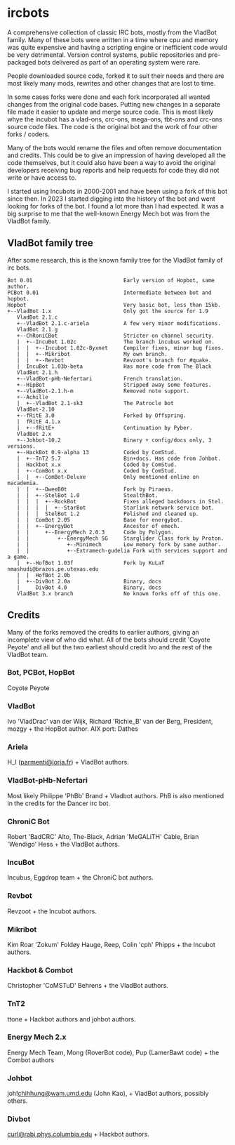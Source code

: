 # ircbots
A comprehensive collection of classic IRC bots, mostly from the VladBot family.
Many of these bots were written in a time where cpu and memory was quite 
expensive and having a scripting engine or inefficient code would be very
detrimental. Version control systems, public repositories and pre-packaged bots
delivered as part of an operating system were rare.

People downloaded source code, forked it to suit their needs and there are most
likely many mods, rewrites and other changes that are lost to time.

In some cases forks were done and each fork incorporated all wanted changes 
from the original code bases. Putting new changes in a separate file made it
easier to update and merge source code. This is most likely whye the incubot
has a vlad-ons, crc-ons, mega-ons, tbt-ons and crc-ons source code files. The
code is the original bot and the work of four other forks / coders.

Many of the bots would rename the files and often remove documentation and 
credits. This could be to give an impression of having developed all the code
themselves, but it could also have been a way to avoid the original developers
receiving bug reports and help requests for code they did not write or have
access to.

I started using Incubots in 2000-2001 and have been using a fork of this bot
since then. In 2023 I started digging into the history of the bot and went
looking for forks of the bot. I found a lot more than I had expected. It was
a big surprise to me that the well-known Energy Mech bot was from the VladBot
family.

## VladBot family tree
After some research, this is the known family tree for the VladBot family of irc
bots.
```
Bot 0.01                             Early version of Hopbot, same author.
PCBot 0.01                           Intermediate between bot and hopbot.
Hopbot                               Very basic bot, less than 15kb.
+--VladBot 1.x                       Only got the source for 1.9
   VladBot 2.1.c
   +--VladBot 2.1.c-ariela           A few very minor modifications.
   VladBot 2.1.g
   +--ChRoniCBot                     Stricter on channel security.
   |  +--IncuBot 1.02c               The branch incubus worked on.
   |  |  +--Incubot 1.02c-Byxnet     Compiler fixes, minor bug fixes.
   |  |  +--Mikribot                 My own branch.
   |  |  +--Revbot                   Revzoot's branch for #quake.   
   |  IncuBot 1.03b-beta             Has more code from The Black
   VladBot 2.1.h
   +--VladBot-pHb-Nefertari          French translation.
   +--HipBot                         Stripped away some features.
   +--VladBot-2.1.h-m                Removed note support.
   +--Achille
   |  +--VladBot 2.1-sk3             The Patrocle bot
   VladBot-2.10
   +--fRitE 3.0                      Forked by Offspring.
   |  fRitE 4.1.x
   |  +--fRitE+                      Continuation by Pyber.
   VladBot 2.x                      
   +--Johbot-10.2                    Binary + config/docs only, 3 versions.
   +--HackBot 0.9-alpha 13           Coded by ComStud.
   |  +--TnT2 5.7                    Bin+docs. Has code from Johbot.
   |  Hackbot x.x                    Coded by ComStud.
   |  +--ComBot x.x                  Coded by ComStud.
   |  |  +--ComBot-Deluxe            Only mentioned online on macademia.
   |  |  +--DweeB0t                  Fork by Piraeus.
   |  |  +--StelBot 1.0              StealthBot.
   |  |  |  +--RockBot               Fixes alleged backdoors in Stel.
   |  |  |  |  +--StarBot            Starlink network service bot.
   |  |  |  StelBot 1.2              Polished and cleaned up.
   |  |  ComBot 2.05                 Base for energybot.
   |  |  +--EnergyBot                Ancestor of emech.
   |  |     +--EnergyMech 2.0.3      Code by Polygon.
   |  |         +--EnergyMech SG     Starglider Class fork by Proton.
   |  |            +--Minimech       Low memory fork by same author.
   |  |            +--Extramech-gudelia Fork with services support and a game.
   |  +--HofBot 1.03f                Fork by KuLaT nmashudi@brazos.pe.utexas.edu   
   |  |  HofBot 2.0b                 
   |  +--DivBot 2.0a                 Binary, docs
   |     DivBot 4.0                  Binary, docs
   VladBot 3.x branch                No known forks off of this one.
```

## Credits
Many of the forks removed the credits to earlier authors, giving an incomplete
view of who did what. All of the bots should credit 'Coyote Peyote' and all but
the two earliest should credit Ivo and the rest of the VladBot team.

### Bot, PCBot, HopBot
Coyote Peyote

### VladBot
Ivo 'VladDrac' van der Wijk, Richard 'Richie\_B' van der Berg, President, mozgy 
\+ the HopBot author.
AIX port: Dathes

### Ariela
H\_I (parmenti@loria.fr) + VladBot authors.

### VladBot-pHb-Nefertari
Most likely Philippe 'PhBb' Brand + Vladbot authors. PhB is also mentioned in
the credits for the Dancer irc bot.


### ChroniC Bot
Robert 'BadCRC' Alto, The-Black, Adrian 'MeGALiTH' Cable, Brian 'Wendigo' Hess 
\+ the VladBot authors.

### IncuBot
Incubus, Eggdrop team + the ChroniC bot authors.

### Revbot
Revzoot + the Incubot authors.

### Mikribot
Kim Roar 'Zokum' Foldøy Hauge, Reep, Colin 'cph' Phipps + the Incubot authors.

### Hackbot & Combot
Christopher 'CoMSTuD' Behrens + the VladBot authors.

### TnT2 
ttone + Hackbot authors and johbot authors.

### Energy Mech 2.x
Energy Mech Team, Mong (RoverBot code), Pup (LamerBawt code) + the Combot authors

### Johbot
joh!chihhung@wam.umd.edu (John Kao), + VladBot authors, possibly others.

### Divbot
curl@rabi.phys.columbia.edu + Hackbot authors.

